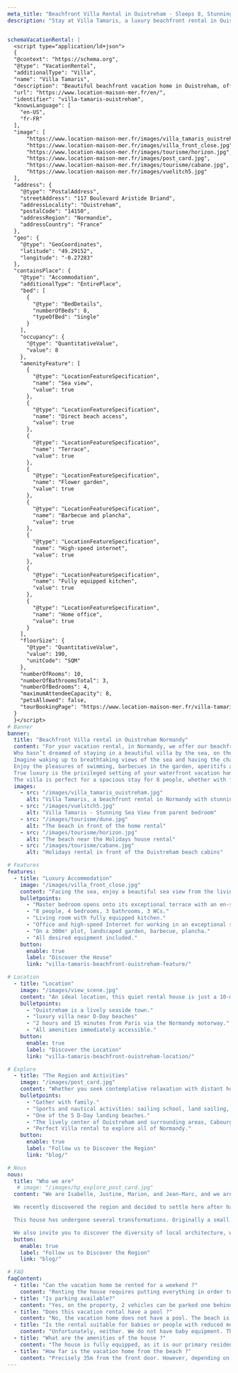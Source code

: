 ```yaml
---
meta_title: "Beachfront Villa Rental in Ouistreham - Sleeps 8, Stunning Views"
description: "Stay at Villa Tamaris, a luxury beachfront rental in Ouistreham. Sleeps 8, with stunning sea views and direct beach access. Perfect for families or seaside getaways!"


schemaVacationRental: |  
  <script type="application/ld+json"> 
  {
  "@context": "https://schema.org",
  "@type": "VacationRental",
  "additionalType": "Villa",
  "name": "Villa Tamaris",
  "description": "Beautiful beachfront vacation home in Ouistreham, offering a stunning sea views and direct  Riva Bella beach access. Sleeps 8, 4 bedrooms. Perfect for families or seaside getaways !",
  "url": "https://www.location-maison-mer.fr/en/",
  "identifier": "villa-tamaris-ouistreham",
  "knowsLanguage": [
    "en-US",
    "fr-FR"
  ],
  "image": [
      "https://www.location-maison-mer.fr/images/villa_tamaris_ouistreham.jpg",
      "https://www.location-maison-mer.fr/images/villa_front_close.jpg",
      "https://www.location-maison-mer.fr/images/tourisme/horizon.jpg",
      "https://www.location-maison-mer.fr/images/post_card.jpg",
      "https://www.location-maison-mer.fr/images/tourisme/cabane.jpg",
      "https://www.location-maison-mer.fr/images/vuelitch5.jpg"
  ],
  "address": {
    "@type": "PostalAddress",
    "streetAddress": "117 Boulevard Aristide Briand",
    "addressLocality": "Ouistreham",
    "postalCode": "14150",
    "addressRegion": "Normandie",
    "addressCountry": "France"
  },
  "geo": {
    "@type": "GeoCoordinates",
    "latitude": "49.29152",
    "longitude": "-0.27283"
  },
  "containsPlace": {
    "@type": "Accommodation",
    "additionalType": "EntirePlace",
    "bed": [
      {
        "@type": "BedDetails",
        "numberOfBeds": 8,
        "typeOfBed": "Single"
      }
    ],
    "occupancy": {
      "@type": "QuantitativeValue",
      "value": 8
    },
    "amenityFeature": [
      {
        "@type": "LocationFeatureSpecification",
        "name": "Sea view",
        "value": true
      },
      {
        "@type": "LocationFeatureSpecification",
        "name": "Direct beach access",
        "value": true
      },
      {
        "@type": "LocationFeatureSpecification",
        "name": "Terrace",
        "value": true
      },
      {
        "@type": "LocationFeatureSpecification",
        "name": "Flower garden",
        "value": true
      },
      {
        "@type": "LocationFeatureSpecification",
        "name": "Barbecue and plancha",
        "value": true
      },
      {
        "@type": "LocationFeatureSpecification",
        "name": "High-speed internet",
        "value": true
      },
      {
        "@type": "LocationFeatureSpecification",
        "name": "Fully equipped kitchen",
        "value": true
      },
      {
        "@type": "LocationFeatureSpecification",
        "name": "Home office",
        "value": true
      }
    ],
    "floorSize": {
      "@type": "QuantitativeValue",
      "value": 190,
      "unitCode": "SQM"
    },
    "numberOfRooms": 10,
    "numberOfBathroomsTotal": 3,
    "numberOfBedrooms": 4,
    "maximumAttendeeCapacity": 8,
    "petsAllowed": false,
    "tourBookingPage": "https://www.location-maison-mer.fr/villa-tamaris-beachfront-ouistreham-book-now/"
  }
  }</script>
# Banner
banner:
  title: "Beachfront Villa rental in Ouistreham Normandy"
  content: "For your vacation rental, in Normandy, we offer our beachfront house with all the comfort and equipment of a true home. 
  Who hasn’t dreamed of staying in a beautiful villa by the sea, on the beach with the ocean as the only horizon?
  Imagine waking up to breathtaking views of the sea and having the chance to reach the beach right at the end of the garden.
  Enjoy the pleasures of swimming, barbecues in the garden, aperitifs at sunset, and discovering this region rich in activities.
  True luxury is the privileged setting of your waterfront vacation home. Whether for a weekend, a week...
  The villa is perfect for a spacious stay for 8 people, whether with family or friends. Private parking is available to park 2 cars in the driveway."
  images:
    - src: "/images/villa_tamaris_ouistreham.jpg"
      alt: "Villa Tamaris, a beachfront rental in Normandy with stunning sea views."
    - src: "/images/vuelitch5.jpg"
      alt: "Villa Tamaris - Stunning Sea View from parent bedroom"
    - src: "/images/tourisme/dune.jpg"
      alt: "The beach in front of the home rental"
    - src: "/images/tourisme/horizon.jpg"
      alt: "The beach near the Holidays house rental"
    - src: "/images/tourisme/cabane.jpg"
      alt: "Holidays rental in front of the Ouistreham beach cabins"

# Features
features:
  - title: "Luxury Accommodation"
    image: "/images/villa_front_close.jpg"
    content: "Facing the sea, enjoy a beautiful sea view from the living room and 2 bedrooms. The house was fully renovated in 2024 and offers high-level amenities."
    bulletpoints:
      - "Master bedroom opens onto its exceptional terrace with an en-suite bathroom."
      - "8 people, 4 bedrooms, 3 bathrooms, 3 WCs."
      - "Living room with fully equipped kitchen."
      - "Office and high-speed Internet for working in an exceptional setting."
      - "On a 300m² plot, landscaped garden, barbecue, plancha."
      - "All desired equipment included."
    button:
      enable: true
      label: "Discover the House"
      link: "villa-tamaris-beachfront-ouistreham-feature/"

# Location
  - title: "Location"
    image: "/images/view_scene.jpg"
    content: "An ideal location, this quiet rental house is just a 10-minute retreat from the vibrant heart of Ouistreham. Simply cross the street to be at Riva Bella, the finest beach on the Côte de Nacre with its 3 km of fine sand, perfect for evening strolls or enjoying a cocktail at the beach bar 'La Paillotte' just 50 meters."
    bulletpoints:
      - "Ouistreham is a lively seaside town."
      - "luxury villa near D-Day beaches"
      - "2 hours and 15 minutes from Paris via the Normandy motorway."
      - "All amenities immediately accessible."
    button:
      enable: true
      label: "Discover the Location"
      link: "villa-tamaris-beachfront-ouistreham-location/"

# Explore
  - title: "The Region and Activities"
    image: "/images/post_card.jpg"
    content: "Whether you seek contemplative relaxation with distant horizons, nautical & sports activities, or dives into a rich past, there's something for everyone:"
    bulletpoints:
      - "Gather with family."
      - "Sports and nautical activities: sailing school, land sailing, kitesurfing... The coast offers favorable winds."
      - "One of the 5 D-Day landing beaches."
      - "The lively center of Ouistreham and surrounding areas, Cabourg, Caen..."
      - "Perfect Villa rental to explore all of Normandy."
    button:
      enable: true
      label: "Follow us to Discover the Region"
      link: "blog/"

# Nous
nous:
  title: "Who we are"
   # image: "/images/hp_explore_post_card.jpg"
  content: "We are Isabelle, Justine, Marion, and Jean-Marc, and we are delighted to welcome you to our home. We welcome you with trust and, for your comfort during your vacation, we leave most of our equipment at your disposal: bikes, barbecue, books, music, and more.

  We recently discovered the region and decided to settle here after having rented many vacation homes ourselves, in Brittany, the South of France, and beyond. Every day, we appreciate this region more and more—embracing its elements, fresh air, and the joy of exploring the many nearby activities. We share some of our discoveries on our blog.

  This house has undergone several transformations. Originally a small fisherman's house, it was first renovated in 2000, then completely renovated and transformed again in 2024 when we acquired it. We have taken great care to preserve some architectural features of Norman coastal homes to honor the local tradition.

  We also invite you to discover the diversity of local architecture, where elegant villas from the birth of seaside tourism in the 1860s coexist with the quaint homes of sea workers."
  button:
    enable: true
    label: "Follow us to Discover the Region"
    link: "blog/"

# FAQ
faqContent:
  - title: "Can the vacation home be rented for a weekend ?"
    content: "Renting the house requires putting everything in order to make you feel at home. This takes a lot of effort! So during school holidays, we prefer weekly rentals from Sunday to Sunday. In the low season, a minimum of 3 nights is required."
  - title: "Is parking available?"
    content: "Yes, on the property, 2 vehicles can be parked one behind the other."
  - title: "Does this vacation rental have a pool ?"
    content: "No, the vacation home does not have a pool. The beach is at the end of the garden! The Aquabella aquatic complex in Ouistreham is just a 4-minute bike ride away. (70m water slide, splashpad, and a solarium to relax with your feet in the sand. Various aquatic activities are scheduled throughout the year: aquabike classes, aquafitness, baby swimming, etc. Around €6 per day per person.)"
  - title: "Is the rental suitable for babies or people with reduced mobility ?"
    content: "Unfortunately, neither. We do not have baby equipment. The stairs and windows are currently not secured. For people with reduced mobility, there are 2 bedrooms, a toilet, and a ground-floor shower room, but the kitchen and living room are upstairs."
  - title: "What are the amenities of the house ?"
    content: "The house is fully equipped, as it is our primary residence. Fully equipped kitchen, garden with gas barbecue and gas plancha, washing machine, dryer, dishwasher, Nespresso coffee maker, toaster... Feel free to ask us about any specific equipment you might need."
  - title: "How far is the vacation home from the beach ?"
    content: "Precisely 35m from the front door. However, depending on the tide coefficient, you might have to walk much further to reach the sea :-) The house is located on a frontline plot, with the gate opening directly onto Boulevard Aristide Briand along Riva Bella beach. The house is situated towards the back of the plot, providing slight protection, which is appreciated during strong winds."
---
```


